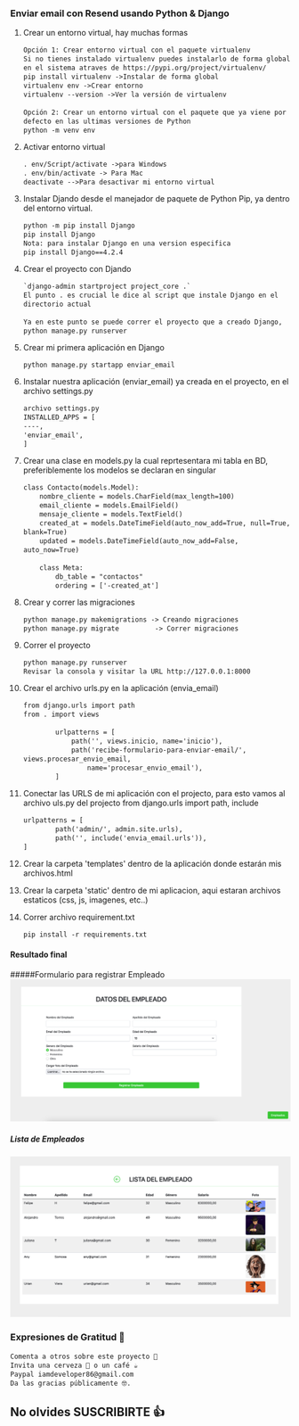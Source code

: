 ### Enviar email con Resend usando Python & Django

1.  Crear un entorno virtual, hay muchas formas

        Opción 1: Crear entorno virtual con el paquete virtualenv
        Si no tienes instalado virtualenv puedes instalarlo de forma global en el sistema atraves de https://pypi.org/project/virtualenv/
        pip install virtualenv ->Instalar de forma global
        virtualenv env ->Crear entorno
        virtualenv --version ->Ver la versión de virtualenv

        Opción 2: Crear un entorno virtual con el paquete que ya viene por defecto en las ultimas versiones de Python
        python -m venv env

2.  Activar entorno virtual

        . env/Script/activate ->para Windows
        . env/bin/activate -> Para Mac
        deactivate -->Para desactivar mi entorno virtual

3.  Instalar Djando desde el manejador de paquete de Python Pip, ya dentro del entorno virtual.

        python -m pip install Django
        pip install Django
        Nota: para instalar Django en una version especifica
        pip install Django==4.2.4

4.  Crear el proyecto con Djando

        `django-admin startproject project_core .`
        El punto . es crucial le dice al script que instale Django en el directorio actual

        Ya en este punto se puede correr el proyecto que a creado Django,
        python manage.py runserver

5.  Crear mi primera aplicación en Django

        python manage.py startapp enviar_email

6.  Instalar nuestra aplicación (enviar_email) ya creada en el proyecto, en el archivo settings.py

        archivo settings.py
        INSTALLED_APPS = [
        ----,
        'enviar_email',
        ]

7.  Crear una clase en models.py la cual reprtesentara mi tabla en BD, preferiblemente los modelos
    se declaran en singular

        class Contacto(models.Model):
            nombre_cliente = models.CharField(max_length=100)
            email_cliente = models.EmailField()
            mensaje_cliente = models.TextField()
            created_at = models.DateTimeField(auto_now_add=True, null=True, blank=True)
            updated = models.DateTimeField(auto_now_add=False, auto_now=True)

            class Meta:
                db_table = "contactos"
                ordering = ['-created_at']

8.  Crear y correr las migraciones

        python manage.py makemigrations -> Creando migraciones
        python manage.py migrate         -> Correr migraciones

9.  Correr el proyecto

        python manage.py runserver
        Revisar la consola y visitar la URL http://127.0.0.1:8000

10. Crear el archivo urls.py en la aplicación (envia_email)

        from django.urls import path
        from . import views

                urlpatterns = [
                    path('', views.inicio, name='inicio'),
                    path('recibe-formulario-para-enviar-email/', views.procesar_envio_email,
                        name='procesar_envio_email'),
                ]

11. Conectar las URLS de mi aplicación con el projecto, para esto vamos al archivo uls.py del projecto
    from django.urls import path, include

        urlpatterns = [
                path('admin/', admin.site.urls),
                path('', include('envia_email.urls')),
        ]

12. Crear la carpeta 'templates' dentro de la aplicación donde estarán mis archivos.html

13. Crear la carpeta 'static' dentro de mi aplicacion, aqui estaran archivos
    estaticos (css, js, imagenes, etc..)

14. Correr archivo requirement.txt

        pip install -r requirements.txt

#### Resultado final

#####Formulario para registrar Empleado
![](https://raw.githubusercontent.com/urian121/imagenes-proyectos-github/master/registrar-empleado-con-django-crud-urian-viera.png)

##### Lista de Empleados

![](https://raw.githubusercontent.com/urian121/imagenes-proyectos-github/master/lista-de-empleados-crud-django-urian-viera.png)

### Expresiones de Gratitud 🎁

    Comenta a otros sobre este proyecto 📢
    Invita una cerveza 🍺 o un café ☕
    Paypal iamdeveloper86@gmail.com
    Da las gracias públicamente 🤓.

## No olvides SUSCRIBIRTE 👍
